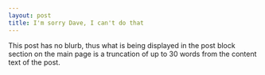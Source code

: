 ```yaml
---
layout: post
title: I'm sorry Dave, I can't do that 
---
```


This post has no blurb, thus what is being displayed in the post block section on the main page is a truncation of up to 30 words from the content text of the post.